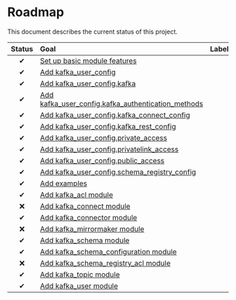 # Roadmap

This document describes the current status of this project.


| Status | Goal | Labels | 
| :---: | :--- | --- | 
| ✔ | [Set up basic module features]() || 
| ✔ | [Add kafka_user_config]() ||
| ✔ | [Add kafka_user_config.kafka]() ||
| ✔ | [Add kafka_user_config.kafka_authentication_methods]() ||
| ✔ | [Add kafka_user_config.kafka_connect_config]() ||
| ✔ | [Add kafka_user_config.kafka_rest_config]() ||
| ✔ | [Add kafka_user_config.private_access]() ||
| ✔ | [Add kafka_user_config.privatelink_access]() ||
| ✔ | [Add kafka_user_config.public_access]() ||
| ✔ | [Add kafka_user_config.schema_registry_config]() ||
| ✔ | [Add examples]() ||
| ✔ | [Add kafka_acl module]() ||
| ❌ | [Add kafka_connect module]() ||
| ✔ | [Add kafka_connector module]() ||
| ❌ | [Add kafka_mirrormaker module]() ||
| ✔ | [Add kafka_schema module]() ||
| ✔ | [Add kafka_schema_configuration module]() ||
| ❌ | [Add kafka_schema_registry_acl module]() ||
| ✔ | [Add kafka_topic module]() ||
| ✔ | [Add kafka_user module]() ||
